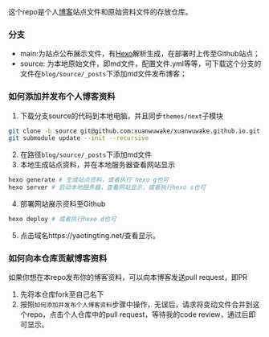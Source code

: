 这个repo是个人[博客](https://yaotingting.net/)站点文件和原始资料文件的存放仓库。

### 分支

- main:为站点公布展示文件，有[Hexo](https://hexo.io/zh-cn/index.html)解析生成，在部署时上传至Github站点；
- source: 为本地原始文件，即md文件，配置文件.yml等等，可下载这个分支的文件在`blog/source/_posts`下添加md文件发布博客；

### 如何添加并发布个人博客资料

1. 下载分支source的代码到本地电脑，并且同步`themes/next`子模块

```bash
git clone -b source git@github.com:xuanwuwake/xuanwuwake.github.io.git
git submodule update --init --recursive
```

2. 在路径`blog/source/_posts`下添加md文件
3. 本地生成站点资料，并在本地服务器查看网站显示

```bash
hexo generate # 生成站点资料，或者执行 hexo g也可
hexo server # 启动本地服务器，查看网站显示，或者执行hexo s也可
```

4. 部署网站展示资料至Github

```bash
hexo deploy # 或者执行hexo d也可
```

5. 点击域名https://yaotingting.net/查看显示。

### 如何向本仓库贡献博客资料

如果你想在本repo发布你的博客资料，可以向本博客发送pull request，即PR

1. 先将本仓库fork至自己名下
2. 按照`如何添加并发布个人博客资料`步骤中操作，无误后，请求将变动文件合并到这个repo，点击个人仓库中的pull request，等待我的code review，通过后即可显示。